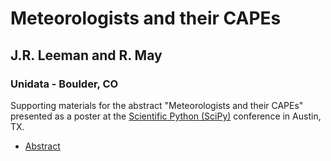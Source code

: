 # Meteorologists and their CAPEs
## J.R. Leeman and R. May
### Unidata - Boulder, CO

Supporting materials for the abstract "Meteorologists and their CAPEs" presented as a poster at the [Scientific Python (SciPy)](https://scipy2017.scipy.org) conference in Austin, TX.

* [Abstract](abstract.md)
